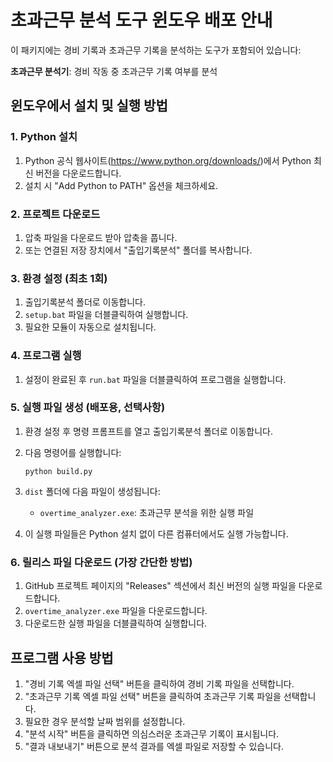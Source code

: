 # 초과근무 분석 도구 윈도우 배포 안내

이 패키지에는 경비 기록과 초과근무 기록을 분석하는 도구가 포함되어 있습니다:

**초과근무 분석기**: 경비 작동 중 초과근무 기록 여부를 분석

## 윈도우에서 설치 및 실행 방법

### 1. Python 설치

1. Python 공식 웹사이트(https://www.python.org/downloads/)에서 Python 최신 버전을 다운로드합니다.
2. 설치 시 "Add Python to PATH" 옵션을 체크하세요.

### 2. 프로젝트 다운로드

1. 압축 파일을 다운로드 받아 압축을 풉니다.
2. 또는 연결된 저장 장치에서 "출입기록분석" 폴더를 복사합니다.

### 3. 환경 설정 (최초 1회)

1. 출입기록분석 폴더로 이동합니다.
2. `setup.bat` 파일을 더블클릭하여 실행합니다.
3. 필요한 모듈이 자동으로 설치됩니다.

### 4. 프로그램 실행

1. 설정이 완료된 후 `run.bat` 파일을 더블클릭하여 프로그램을 실행합니다.

### 5. 실행 파일 생성 (배포용, 선택사항)

1. 환경 설정 후 명령 프롬프트를 열고 출입기록분석 폴더로 이동합니다.
2. 다음 명령어를 실행합니다:

   ```
   python build.py
   ```

3. `dist` 폴더에 다음 파일이 생성됩니다:
   - `overtime_analyzer.exe`: 초과근무 분석을 위한 실행 파일
4. 이 실행 파일들은 Python 설치 없이 다른 컴퓨터에서도 실행 가능합니다.

### 6. 릴리스 파일 다운로드 (가장 간단한 방법)

1. GitHub 프로젝트 페이지의 "Releases" 섹션에서 최신 버전의 실행 파일을 다운로드합니다.
2. `overtime_analyzer.exe` 파일을 다운로드합니다.
3. 다운로드한 실행 파일을 더블클릭하여 실행합니다.

## 프로그램 사용 방법

1. "경비 기록 엑셀 파일 선택" 버튼을 클릭하여 경비 기록 파일을 선택합니다.
2. "초과근무 기록 엑셀 파일 선택" 버튼을 클릭하여 초과근무 기록 파일을 선택합니다.
3. 필요한 경우 분석할 날짜 범위를 설정합니다.
4. "분석 시작" 버튼을 클릭하면 의심스러운 초과근무 기록이 표시됩니다.
5. "결과 내보내기" 버튼으로 분석 결과를 엑셀 파일로 저장할 수 있습니다.

